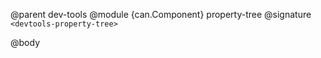 @parent dev-tools
@module {can.Component} property-tree <devtools-property-tree>
@signature `<devtools-property-tree>`

@body

## <devtools-property-tree>

